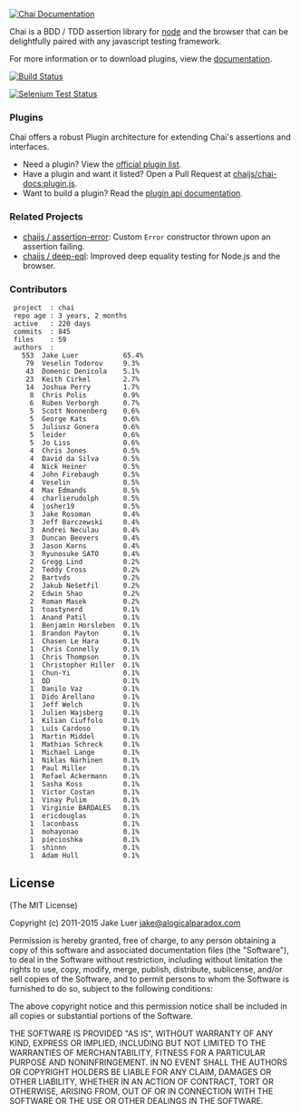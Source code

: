 [![Chai Documentation](http://chaijs.com/public/img/chai-logo.png)](http://chaijs.com)

Chai is a BDD / TDD assertion library for [node](http://nodejs.org) and the browser that
can be delightfully paired with any javascript testing framework.

For more information or to download plugins, view the [documentation](http://chaijs.com).

[![Build Status](https://travis-ci.org/chaijs/chai.svg?branch=master)](https://travis-ci.org/chaijs/chai)

[![Selenium Test Status](https://saucelabs.com/browser-matrix/chaijs.svg)](https://saucelabs.com/u/chaijs)

### Plugins

Chai offers a robust Plugin architecture for extending Chai's assertions and interfaces.

- Need a plugin? View the [official plugin list](http://chaijs.com/plugins).
- Have a plugin and want it listed? Open a Pull Request at [chaijs/chai-docs:plugin.js](https://github.com/chaijs/chai-docs/blob/master/plugins.js#L1-L12).
- Want to build a plugin? Read the [plugin api documentation](http://chaijs.com/guide/plugins/).

### Related Projects

- [chaijs / assertion-error](https://github.com/chaijs/assertion-error): Custom `Error` constructor thrown upon an assertion failing.
- [chaijs / deep-eql](https://github.com/chaijs/deep-eql): Improved deep equality testing for Node.js and the browser.

### Contributors

     project  : chai
     repo age : 3 years, 2 months
     active   : 220 days
     commits  : 845
     files    : 59
     authors  :
       553  Jake Luer           65.4%
        79  Veselin Todorov     9.3%
        43  Domenic Denicola    5.1%
        23  Keith Cirkel        2.7%
        14  Joshua Perry        1.7%
         8  Chris Polis         0.9%
         6  Ruben Verborgh      0.7%
         5  Scott Nonnenberg    0.6%
         5  George Kats         0.6%
         5  Juliusz Gonera      0.6%
         5  leider              0.6%
         5  Jo Liss             0.6%
         4  Chris Jones         0.5%
         4  David da Silva      0.5%
         4  Nick Heiner         0.5%
         4  John Firebaugh      0.5%
         4  Veselin             0.5%
         4  Max Edmands         0.5%
         4  charlierudolph      0.5%
         4  josher19            0.5%
         3  Jake Rosoman        0.4%
         3  Jeff Barczewski     0.4%
         3  Andrei Neculau      0.4%
         3  Duncan Beevers      0.4%
         3  Jason Karns         0.4%
         3  Ryunosuke SATO      0.4%
         2  Gregg Lind          0.2%
         2  Teddy Cross         0.2%
         2  Bartvds             0.2%
         2  Jakub Nešetřil      0.2%
         2  Edwin Shao          0.2%
         2  Roman Masek         0.2%
         1  toastynerd          0.1%
         1  Anand Patil         0.1%
         1  Benjamin Horsleben  0.1%
         1  Brandon Payton      0.1%
         1  Chasen Le Hara      0.1%
         1  Chris Connelly      0.1%
         1  Chris Thompson      0.1%
         1  Christopher Hiller  0.1%
         1  Chun-Yi             0.1%
         1  DD                  0.1%
         1  Danilo Vaz          0.1%
         1  Dido Arellano       0.1%
         1  Jeff Welch          0.1%
         1  Julien Wajsberg     0.1%
         1  Kilian Ciuffolo     0.1%
         1  Luís Cardoso        0.1%
         1  Martin Middel       0.1%
         1  Mathias Schreck     0.1%
         1  Michael Lange       0.1%
         1  Niklas Närhinen     0.1%
         1  Paul Miller         0.1%
         1  Refael Ackermann    0.1%
         1  Sasha Koss          0.1%
         1  Victor Costan       0.1%
         1  Vinay Pulim         0.1%
         1  Virginie BARDALES   0.1%
         1  ericdouglas         0.1%
         1  laconbass           0.1%
         1  mohayonao           0.1%
         1  piecioshka          0.1%
         1  shinnn              0.1%
         1  Adam Hull           0.1%


## License

(The MIT License)

Copyright (c) 2011-2015 Jake Luer <jake@alogicalparadox.com>

Permission is hereby granted, free of charge, to any person obtaining a copy
of this software and associated documentation files (the "Software"), to deal
in the Software without restriction, including without limitation the rights
to use, copy, modify, merge, publish, distribute, sublicense, and/or sell
copies of the Software, and to permit persons to whom the Software is
furnished to do so, subject to the following conditions:

The above copyright notice and this permission notice shall be included in
all copies or substantial portions of the Software.

THE SOFTWARE IS PROVIDED "AS IS", WITHOUT WARRANTY OF ANY KIND, EXPRESS OR
IMPLIED, INCLUDING BUT NOT LIMITED TO THE WARRANTIES OF MERCHANTABILITY,
FITNESS FOR A PARTICULAR PURPOSE AND NONINFRINGEMENT. IN NO EVENT SHALL THE
AUTHORS OR COPYRIGHT HOLDERS BE LIABLE FOR ANY CLAIM, DAMAGES OR OTHER
LIABILITY, WHETHER IN AN ACTION OF CONTRACT, TORT OR OTHERWISE, ARISING FROM,
OUT OF OR IN CONNECTION WITH THE SOFTWARE OR THE USE OR OTHER DEALINGS IN
THE SOFTWARE.
